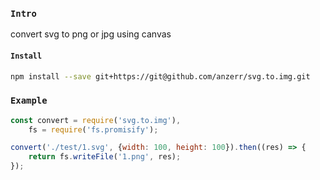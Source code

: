 ### `Intro`
convert svg to png or jpg using canvas

#### `Install`
``` bash
npm install --save git+https://git@github.com/anzerr/svg.to.img.git
```


### `Example`

``` javascript
const convert = require('svg.to.img'),
	fs = require('fs.promisify');

convert('./test/1.svg', {width: 100, height: 100}).then((res) => {
	return fs.writeFile('1.png', res);
});
```